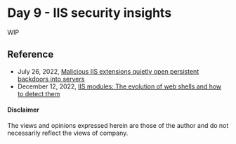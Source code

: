 # Day 9 - IIS security insights

WIP

## Reference
- July 26, 2022, [Malicious IIS extensions quietly open persistent backdoors into servers](https://www.microsoft.com/en-us/security/blog/2022/07/26/malicious-iis-extensions-quietly-open-persistent-backdoors-into-servers/)
- December 12, 2022, [IIS modules: The evolution of web shells and how to detect them ](https://www.microsoft.com/en-us/security/blog/2022/12/12/iis-modules-the-evolution-of-web-shells-and-how-to-detect-them/)

#### Disclaimer
The views and opinions expressed herein are those of the author and do not necessarily reflect the views of company.

